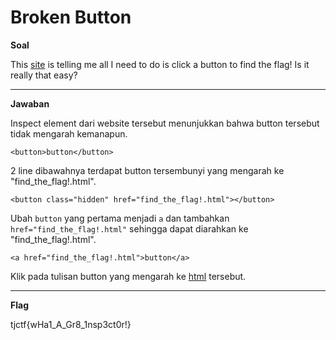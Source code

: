 

# Broken Button
**Soal**

This [site](https://broken_button.tjctf.org/) is telling me all I need to do is click a button to find the flag! Is it really that easy?
____________________________________

**Jawaban**

Inspect element dari website tersebut menunjukkan bahwa button tersebut tidak mengarah kemanapun. 

`<button>button</button>`

2 line dibawahnya terdapat button tersembunyi yang mengarah ke "find_the_flag!.html".

`<button class="hidden" href="find_the_flag!.html"></button>`

Ubah `button` yang pertama menjadi `a` dan tambahkan `href="find_the_flag!.html"` sehingga dapat diarahkan ke "find_the_flag!.html".

`<a href="find_the_flag!.html">button</a>`

Klik pada tulisan button yang mengarah ke [html](https://broken_button.tjctf.org/find_the_flag!.html) tersebut.
____________________________________
**Flag**

tjctf{wHa1_A_Gr8_1nsp3ct0r!}

